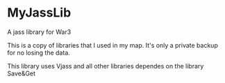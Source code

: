 # MyJassLib
A jass library for War3

This is a copy of libraries that I used in my map. It's only a private backup for no losing the data.

This library uses Vjass and all other libraries dependes on the library Save&Get
